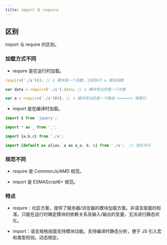 ```yaml
---
title: import 与 require
---
```


## 区别

import 与 require 的区别。

### 加载方式不同

- require 是在运行时加载。

```js
require('./a')(); // a 模块是一个函数，立即执行 a 模块函数

var data = require('./a').data; // a 模块导出的是一个对象

var a = require('./a')[0]; // a 模块导出的是一个数组 ======> 哪都行
```

- import 是在编译时加载。

```js
import $ from 'jquery';

import * as _ from '_';

import {a,b,c} from './a';

import {default as alias, a as a_a, b, c} from './a';  // 用在开头
```

### 规范不同

- require 是 CommonJs/AMD 规范。

- import 是 ESMAScript6+ 规范。

### 特点

- require：社区方案，提供了服务器/浏览器的模块加载方案。非语言层面的标准。只能在运行时确定模块的依赖关系及输入/输出的变量，无法进行静态优化。

- import：语言规格层面支持模块功能。支持编译时静态分析，便于 JS 引入宏和类型检验。动态绑定。